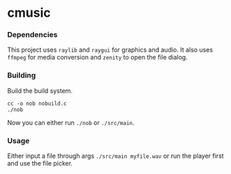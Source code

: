 # cmusic

### Dependencies
This project uses `raylib` and `raygui` for graphics and audio. It also uses `ffmpeg` for media conversion and `zenity` to open the file dialog.

### Building
Build the build system.
```
cc -o nob nobuild.c
./nob
```
Now you can either run `./nob` or `./src/main`.

### Usage
Either input a file through args `./src/main myfile.wav` or run the player first and use the file picker.
